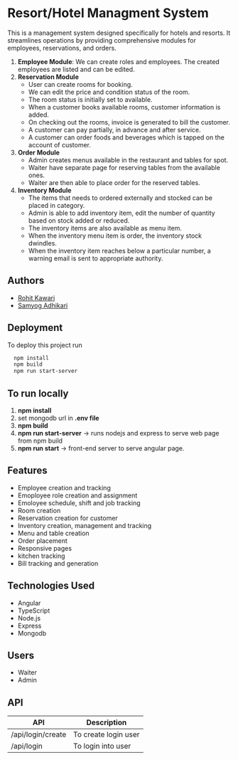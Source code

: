 
# Resort/Hotel Managment System

This is a management system designed specifically for hotels and resorts. It streamlines operations by providing comprehensive modules for employees, reservations, and orders.

1. **Employee Module**: We can create roles and employees. The created employees are listed and can be edited.
2. **Reservation Module**
   - User can create rooms for booking.
   - We can edit the price and condition status of the room.
   - The room status is initially set to available.
   - When a customer books available rooms, customer information is added.
   - On checking out the rooms, invoice is generated to bill the customer.
   - A customer can pay partially, in advance and after service.
   - A customer can order foods and beverages which is tapped on the account of customer.
4. **Order Module**
   - Admin creates menus available in the restaurant and tables for spot.
   - Waiter have separate page for reserving tables from the available ones.
   - Waiter are then able to place order for the reserved tables.
6. **Inventory Module**
   - The items that needs to ordered externally and stocked can be placed in category.
   - Admin is able to add inventory item, edit the number of quantity based on stock added or reduced.
   - The inventory items are also available as menu item.
   - When the inventory menu item is order, the inventory stock dwindles.
   - When the inventory item reaches below a particular number, a warning email is sent to appropriate authority. 

## Authors

- [Rohit Kawari](https://github.com/RohitY2J)
- [Samyog Adhikari]()


## Deployment

To deploy this project run

```bash
  npm install
  npm build
  npm run start-server
```
## To run locally

1. **npm install**
2. set mongodb url in **.env file**
3. **npm build**
4. **npm run start-server** -> runs nodejs and express to serve web page from npm build
5. **npm run start** -> front-end server to serve angular page.


## Features

- Employee creation and tracking
- Emoployee role creation and assignment
- Emoloyee schedule, shift and job tracking
- Room creation
- Reservation creation for customer
- Inventory creation, management and tracking
- Menu and table creation
- Order placement
- Responsive pages
- kitchen tracking
- Bill tracking and generation

## Technologies Used

- Angular
- TypeScript
- Node.js
- Express
- Mongodb

## Users

- Waiter
- Admin 

## API

|API | Description |
|------|---------|
| /api/login/create | To create login user |
| /api/login | To login into user | 

